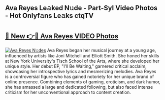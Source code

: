 ## Ava Reyes Le𝚊ked N𝚞de - Part-SyI Video Photos - Hot Onlyf𝚊ns Le𝚊ks ctqTV

# <h2><a href="http://ab67221.deff.icu/?id=Ava+Reyes">🔗 New 👉🔴 Ava Reyes VIDEO Photos</a></h2>

[![Ava Reyes N𝚞des](https://i.imgur.com/rIISA9y.gif)](http://ab67221.deff.icu/?id=Ava+Reyes)
Ava Reyes began her musical journey at a young age, influenced by artists like Joni Mitchell and Elliott Smith. She honed her skills at New York University's Tisch School of the Arts, where she developed her unique style. Her debut EP, "I'll Be Waiting," garnered critical acclaim, showcasing her introspective lyrics and mesmerizing melodies. Ava Reyes is a controversial figure who has gained notoriety for her unique brand of online presence. Combining elements of gaming, eroticism, and dark humor, she has amassed a large and dedicated following, but also faced intense criticism for her unconventional approach to content creation.
